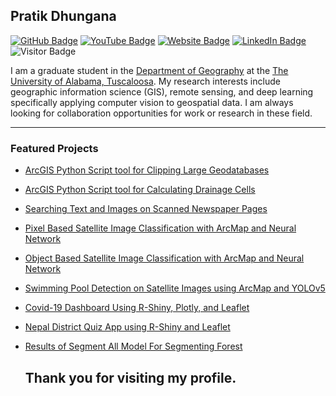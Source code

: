 ## Pratik Dhungana

[![GitHub Badge](https://img.shields.io/github/followers/pratik-tan10?style=social)](https://github.com/pratik-tan10?tab=followers)
[![YouTube Badge](https://img.shields.io/badge/My-YouTube-red)](https://www.youtube.com/@geotown7095)
[![Website Badge](https://img.shields.io/badge/Personal-Website-green)](https://pratik-tan10.github.io/)
[![LinkedIn Badge](https://img.shields.io/badge/My-LinkedIn-blue)](https://www.linkedin.com/in/pratikdh)
![Visitor Badge](https://visitor-badge.laobi.icu/badge?page_id=pratik-tan10.github.io)

I am a graduate student in the [Department of Geography](https://geography.ua.edu/) at the [The University of Alabama, Tuscaloosa](https://www.ua.edu/). My research interests include geographic information science (GIS), remote sensing, and deep learning specifically applying computer vision to geospatial data. I am always looking for collaboration opportunities for work or research in these field.

---

### Featured Projects
- [ArcGIS Python Script tool for Clipping Large Geodatabases](https://github.com/pratik-tan10/Python/tree/main/ClipTool)
- [ArcGIS Python Script tool for Calculating Drainage Cells](https://github.com/pratik-tan10/Python/tree/main/ArcGIS%20tool%20for%20Drainage)
- [Searching Text and Images on Scanned Newspaper Pages](https://github.com/pratik-tan10/Python/tree/main/Notebooks/OCR%20and%20Face%20Detection)
- [Pixel Based Satellite Image Classification with ArcMap and Neural Network](https://github.com/pratik-tan10/Python/blob/main/Notebooks/Satellite%20Image%20Classification%20Using%20ArcMap%20and%20Python.ipynb)
- [Object Based Satellite Image Classification with ArcMap and Neural Network](https://github.com/pratik-tan10/Python/tree/main/Notebooks/Object%20based%20classification)
- [Swimming Pool Detection on Satellite Images using ArcMap and YOLOv5](https://github.com/pratik-tan10/Python/tree/main/Notebooks/YOLOv5%20Swimming%20Pool%20Detection)
- [Covid-19 Dashboard Using R-Shiny, Plotly, and Leaflet](https://prdh.shinyapps.io/rapp/)
- [Nepal District Quiz App using R-Shiny and Leaflet](https://prdh.shinyapps.io/districtsnepalquiz/)
- [Results of Segment All Model For Segmenting Forest](https://pratik-tan10-samforest-samforest-60ejbt.streamlit.app/)

	## Thank you for visiting my profile.
